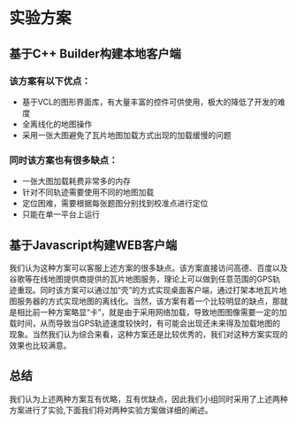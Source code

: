 # 实验方案

## 基于C++ Builder构建本地客户端
### 该方案有以下优点：
- 基于VCL的图形界面库，有大量丰富的控件可供使用，极大的降低了开发的难度
- 全离线化的地图操作
- 采用一张大图避免了瓦片地图加载方式出现的加载缓慢的问题

### 同时该方案也有很多缺点：
- 一张大图加载耗费非常多的内存
- 针对不同轨迹需要使用不同的地图加载
- 定位困难，需要根据每张题图分别找到校准点进行定位
- 只能在单一平台上运行

## 基于Javascript构建WEB客户端
我们认为这种方案可以客服上述方案的很多缺点。该方案直接访问高德、百度以及谷歌等在线地图提供商提供的瓦片地图服务，理论上可以做到任意范围的GPS轨迹重现。同时该方案可以通过加“壳”的方式实现桌面客户端，通过打架本地瓦片地图服务器的方式实现地图的离线化。当然，该方案有着一个比较明显的缺点，那就是相比前一种方案略显“卡”，就是由于采用网络加载，导致地图图像需要一定的加载时间，从而导致当GPS轨迹速度较快时，有可能会出现还未来得及加载地图的现象。当然我们认为综合来看，这种方案还是比较优秀的，我们对这种方案实现的效果也比较满意。

## 总结
我们认为上述两种方案互有优略，互有优缺点，因此我们小组同时采用了上述两种方案进行了实验,下面我们将对两种实验方案做详细的阐述。
